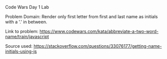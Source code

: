Code Wars Day 1 Lab

Problem Domain: Render only first letter from first and last name as initials with a '.' in between.

Link to problem:
https://www.codewars.com/kata/abbreviate-a-two-word-name/train/javascript

Source used:
https://stackoverflow.com/questions/33076177/getting-name-initials-using-js
